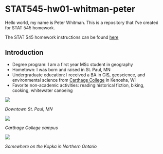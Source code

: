 # STAT545-hw01-whitman-peter

Hello world, my name is Peter Whitman. This is a repository that I've created for STAT 545 homework. 

The STAT 545 homework instructions can be found [here](http://stat545.com/syllabus.html)

## Introduction ##
* Degree program: I am a first year MSc student in geography
* Hometown: I was born and raised in St. Paul, MN
* Undergraduate education: I received a BA in GIS, geoscience, and environmental science from [Carthage College](https://www.carthage.edu/) in Kenosha, WI
* Favorite non-academic activities: reading historical fiction, biking, cooking, whitewater canoeing

![](https://i.pinimg.com/736x/15/23/e5/1523e522c3450d7fb1e2e8c00b4e543f--twin-cities-minneapolis.jpg)

*Downtown St. Paul, MN*

![](http://www.chicagobusiness.com/colleges-2016/images/sponsor-image-carthage.jpg)

*Carthage College campus*

![](https://scontent-sea1-1.xx.fbcdn.net/v/t1.0-9/599459_616544582597_2059276908_n.jpg?oh=d1003c2672ba481af4109786daf2b62a&oe=5A5F0016)

*Somewhere on the Kopka in Northern Ontario*
